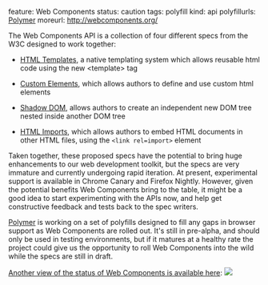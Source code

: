 feature: Web Components
status: caution
tags: polyfill
kind: api
polyfillurls: [Polymer](http://www.polymer-project.org/)
moreurl: http://webcomponents.org/

The Web Components API is a collection of four different specs from the W3C designed to work together:

- [HTML Templates](https://html.spec.whatwg.org/multipage/scripting.html#the-template-element), a native templating system which allows reusable html code using the new &lt;template&gt; tag

- [Custom Elements](http://w3c.github.io/webcomponents/spec/custom/), which allows authors to define and use custom html elements

- [Shadow DOM](http://w3c.github.io/webcomponents/spec/shadow/), allows authors to create an independent new DOM tree nested inside another DOM tree

- [HTML Imports](http://w3c.github.io/webcomponents/spec/imports/), which allows authors to embed HTML documents in other HTML files, using the `<link rel=import>` element

Taken together, these proposed specs have the potential to bring huge enhancements to our web development toolkit, but the specs are very immature and currently undergoing rapid iteration. At present, experimental support is  available in Chrome Canary and Firefox Nightly. However, given the potential benefits Web Components bring to the table, it might be a good idea to start experimenting with the APIs now, and help get constructive feedback and tests back to the spec writers.

[Polymer](http://www.polymer-project.org/) is working on a set of polyfills designed to fill any gaps in browser support as Web Components are rolled out. It's still in pre-alpha, and should only be used in testing environments, but if it matures at a healthy rate the project could give us the opportunity to roll Web Components into the wild while the specs are still in draft.

[Another view of the status of Web Components is available here](http://jonrimmer.github.io/are-we-componentized-yet/):
<a href="http://jonrimmer.github.io/are-we-componentized-yet/">
![](//i.imgur.com/EeOUtPu.png)
</a>
